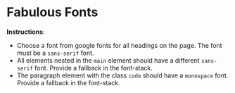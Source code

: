 # Fabulous Fonts

**Instructions**: 
* Choose a font from google fonts for all headings on the page. The font must be a `sans-serif` font.
* All elements nested in the `main` element should have a different `sans-serif` font. Provide a fallback in the font-stack. 
* The paragraph element with the class `code` should have a `monospace` font. Provide a fallback in the font-stack. 